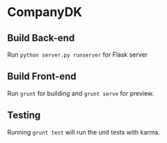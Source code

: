# CompanyDK


## Build Back-end

Run `python server.py runserver` for Flask server

## Build Front-end

Run `grunt` for building and `grunt serve` for preview.

## Testing

Running `grunt test` will run the unit tests with karma.
